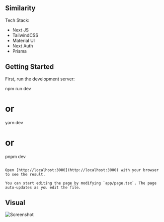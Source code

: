 ## Similarity

Tech Stack:
- Next JS
- TailwindCSS
- Material UI
- Next Auth
- Prisma


## Getting Started

First, run the development server:

npm run dev
# or
yarn dev
# or
pnpm dev
```

Open [http://localhost:3000](http://localhost:3000) with your browser to see the result.

You can start editing the page by modifying `app/page.tsx`. The page auto-updates as you edit the file.
 ```
 
 ## Visual

<!-- ![alt text]('https://github.com/krisnasetyadi/similarity/blob/main/public/similarity.png') -->
![Screenshot](similarity.png)


